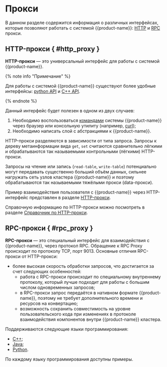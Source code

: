 # Прокси

В данном разделе содержится информация о различных интерфейсах, которые позволяют работать с системой {{product-name}}: [HTTP](#http_proxy) и [RPC](#rpc_proxy) прокси. 

## HTTP-прокси { #http_proxy }

**HTTP-прокси** — это универсальный интерфейс для работы с системой {{product-name}}. 


{% note info "Примечание" %}

Для работы с системой {{product-name}} существуют более удобные интерфейсы: [python API](../../../api/python/start.md) и [С++ API](../../../api/cpp/description.md).

{% endnote %}


Данный интерфейс будет полезен в одном из двух случаев:

1. Необходимо воспользоваться [командами](../../../api/commands.md) системы {{product-name}} через браузер или консольную утилиту (например, [curl](https://en.wikipedia.org/wiki/CURL));
2. Необходимо написать слой с абстракциями к {{product-name}}.

HTTP-прокси разделяются в зависимости от типа запроса. Запросы к дереву метаинформации вида `get`, `set` считаются сравнительно лёгкими и обрабатываются так называемыми контрольными (лёгкими) HTTP-прокси.

Запросы на чтение или запись (`read-table`, `write-table`) потенциально могут передавать существенно больший объём данных, сильнее нагружать сеть узлов кластера {{product-name}} и поэтому обрабатываются так называемыми тяжёлыми прокси (data-прокси).

Пример взаимодействия пользователя с {{product-name}} через HTTP-интерфейс представлен в разделе [HTTP-прокси](../../user-guide/proxy/http.md).

Справочную информацию по HTTP-прокси можно посмотреть в разделе [Справочник по HTTP-прокси](../../user-guide/proxy/http-reference.md).

## RPC-прокси { #rpc_proxy }

**RPC-прокси** — это специальный интерфейс для взаимодействия с {{product-name}}, через протокол RPC. Обращение к RPC Proxy происходит по протоколу TCP, порт 9013. Основные отличия RPC-прокси от HTTP-прокси:	

- более высокая скорость обработки запросов, что достигается за счет следующих особенностей:
  - работа с RPC-прокси происходит по специальному внутреннему протоколу, который лучше подходит для работы с большим числом одновременных запросов;
  - в RPC-прокси запрос передаётся в нативном формате {{product-name}}, поэтому не требует дополнительного времени и ресурсов на конвертацию;
  - возможность сохранить совместимость на уровне пользовательского кода при изменениях в протоколе взаимодействия компонентов внутри {{product-name}} кластера.

Поддерживаются следующие языки программирования:

- [C++](../../../user-guide/proxy/rpc.md#c_plus_plus);
- [Java](../../../user-guide/proxy/rpc.md#java);
- [Python](../../../user-guide/proxy/rpc.md#python).

По каждому языку программирования доступны примеры.

